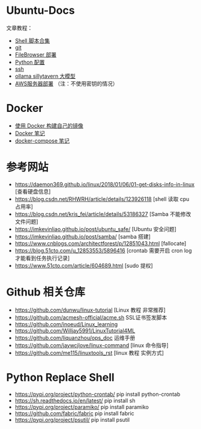 # Ubuntu-Docs
文章教程：
- [Shell 脚本合集](./markdown/shell.md)
- [git](./markdown/git.md)
- [FileBrowser 部署](./markdown/filebrowser.md)
- [Python 配置](./markdown/python.md)
- [ssh](./markdown/ssh.md)
- [ollama sillytavern 大模型](./markdown/ollama-sillytavern-deploy.md)
- [AWS服务器部署](./markdown/aws部署.md) （注：不使用密钥的情况）
# Docker
- [使用 Docker 构建自己的镜像](./xray_docker/readme.md)
- [Docker 笔记](./markdown/docker_note.md)
- [docker-compose 笔记](./markdown/docker_compose.md)
# 参考网站
- <https://daemon369.github.io/linux/2018/01/06/01-get-disks-info-in-linux> [查看硬盘信息]
- <https://blog.csdn.net/RHWRH/article/details/123926118> [shell 读取 cpu 占用率]
- <https://blog.csdn.net/kris_fei/article/details/53186327> [Samba 不能修改文件问题]
- <https://imkevinliao.github.io/post/ubuntu_safe/> [Ubuntu 安全问题]
- <https://imkevinliao.github.io/post/samba/> [samba 搭建]
- <https://www.cnblogs.com/architectforest/p/12851043.html> [fallocate]
- <https://blog.51cto.com/u_12853553/5896416> [crontab 需要开启 cron log 才能看到任务执行记录]
- <https://www.51cto.com/article/604689.html> [sudo 提权]
# Github 相关仓库
- <https://github.com/dunwu/linux-tutorial> [Linux 教程 非常推荐]
- <https://github.com/acmesh-official/acme.sh> SSL证书签发脚本
- <https://github.com/inoeud/Linux_learning>
- <https://github.com/Willjay5991/LinuxTutorial4ML>
- <https://github.com/liquanzhou/ops_doc> 运维手册
- <https://github.com/jaywcjlove/linux-command> [linux 命令指导]
- <https://github.com/me115/linuxtools_rst> [linux 教程 实例方式]

# Python Replace Shell
* <https://pypi.org/project/python-crontab/>  pip install python-crontab
* <https://sh.readthedocs.io/en/latest/>  pip install sh
* <https://pypi.org/project/paramiko/> pip install paramiko
* <https://github.com/fabric/fabric> pip install fabric
* <https://pypi.org/project/psutil/> pip install psutil

